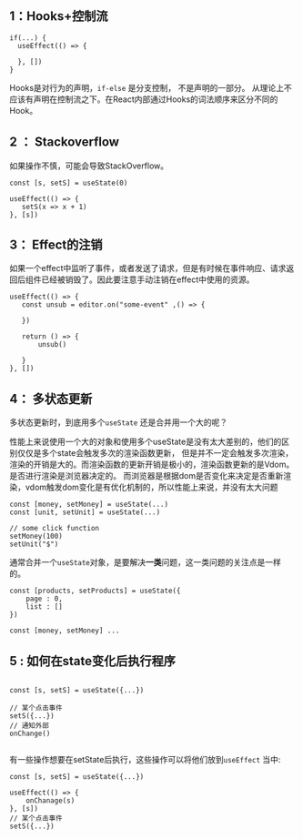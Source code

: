
## 1：Hooks+控制流

```tsx
if(...) {
  useEffect(() => {

  }, [])   
}
```

Hooks是对行为的声明，`if-else` 是分支控制， 不是声明的一部分。 从理论上不应该有声明在控制流之下。在React内部通过Hooks的词法顺序来区分不同的Hook。

## 2 ： Stackoverflow



如果操作不慎，可能会导致StackOverflow。

```tsx
const [s, setS] = useState(0)

useEffect(() => {
   setS(x => x + 1)
}, [s])
```



## 3： Effect的注销



如果一个effect中监听了事件，或者发送了请求，但是有时候在事件响应、请求返回后组件已经被销毁了。因此要注意手动注销在effect中使用的资源。

```tsx
useEffect(() => {
   const unsub = editor.on("some-event" ,() => {
       
   })
   
   return () => {
       unsub()

   }
}, [])
```



## 4： 多状态更新



多状态更新时，到底用多个`useState` 还是合并用一个大的呢？

性能上来说使用一个大的对象和使用多个useState是没有太大差别的，他们的区别仅仅是多个state会触发多次的渲染函数更新，
但是并不一定会触发多次渲染，渲染的开销是大的。而渲染函数的更新开销是极小的，渲染函数更新的是Vdom。是否进行渲染是浏览器决定的。
而浏览器是根据dom是否变化来决定是否重新渲染，vdom触发dom变化是有优化机制的，所以性能上来说，并没有太大问题

```tsx
const [money, setMoney] = useState(...)
const [unit, setUnit] = useState(...)
                                 
// some click function
setMoney(100)
setUnit("$")
```

通常合并一个`useState`对象，是要解决**一类**问题，这一类问题的关注点是一样的。 

```tsx
const [products, setProducts] = useState({
    page : 0,
    list : []
})

const [money, setMoney] ...
```





## 5 : 如何在state变化后执行程序

```tsx

const [s, setS] = useState({...})
                            
// 某个点击事件
setS({...})
// 通知外部
onChange()
                  
```


有一些操作想要在setState后执行，这些操作可以将他们放到`useEffect` 当中:

```tsx
const [s, setS] = useState({...})
                            
useEffect(() => {
    onChanage(s)
}, [s])                            
// 某个点击事件
setS({...})

```